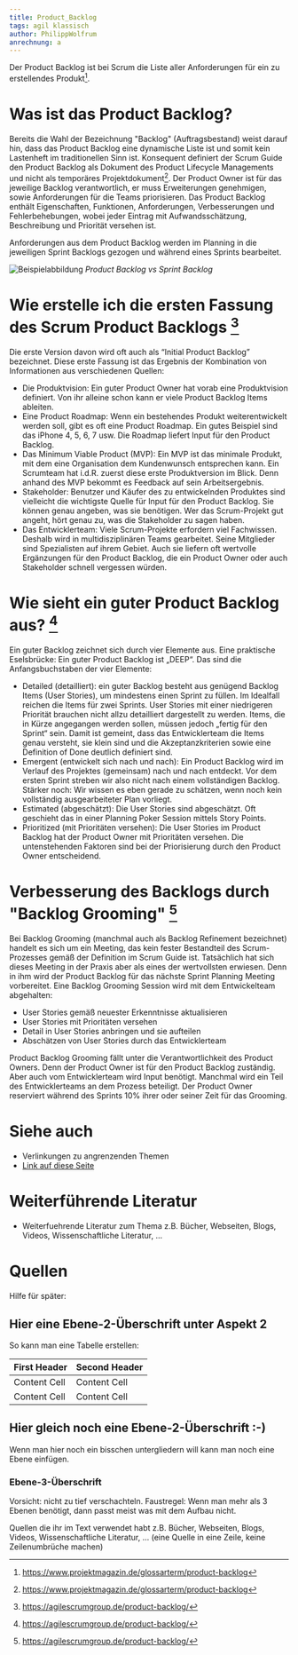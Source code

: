 ```yaml
---
title: Product_Backlog
tags: agil klassisch
author: PhilippWolfrum
anrechnung: a
---
```


Der Product Backlog ist bei Scrum die Liste aller Anforderungen für ein zu erstellendes Produkt[^1].

# Was ist das Product Backlog?

Bereits die Wahl der Bezeichnung "Backlog" (Auftragsbestand) weist darauf hin, dass das Product Backlog eine dynamische Liste ist und somit kein Lastenheft im traditionellen Sinn ist. Konsequent definiert der Scrum Guide den Product Backlog als Dokument des Product Lifecycle Managements und nicht als temporäres Projektdokument[^1]. Der Product Owner ist für das jeweilige Backlog verantwortlich, er muss Erweiterungen genehmigen, sowie Anforderungen für die Teams priorisieren. Das Product Backlog enthält Eigenschaften, Funktionen, Anforderungen, Verbesserungen und Fehlerbehebungen, wobei jeder Eintrag mit Aufwandsschätzung, Beschreibung und Priorität versehen ist. 

Anforderungen aus dem Product Backlog werden im Planning in die jeweiligen Sprint Backlogs gezogen und während eines Sprints bearbeitet. 


![Beispielabbildung](Product_Backlog/glossareintrag-backlog-product-backlog-versus-sprint-backlog_w1000.jpg)
*Product Backlog vs Sprint Backlog*

# Wie erstelle ich die ersten Fassung des Scrum Product Backlogs [^2]

Die erste Version davon wird oft auch als “Initial Product Backlog” bezeichnet. Diese erste Fassung ist das Ergebnis der Kombination von Informationen aus verschiedenen Quellen:

* Die Produktvision: Ein guter Product Owner hat vorab eine Produktvision definiert. Von ihr alleine schon kann er viele Product Backlog Items ableiten.
* Eine Product Roadmap: Wenn ein bestehendes Produkt weiterentwickelt werden soll, gibt es oft eine Product Roadmap. Ein gutes Beispiel sind das iPhone 4, 5, 6, 7 usw. Die Roadmap liefert Input für den Product Backlog.
* Das Minimum Viable Product (MVP): Ein MVP ist das minimale Produkt, mit dem eine Organisation dem Kundenwunsch entsprechen kann. Ein Scrumteam hat i.d.R. zuerst diese erste Produktversion im Blick. Denn anhand des MVP bekommt es Feedback auf sein Arbeitsergebnis.
* Stakeholder: Benutzer und Käufer des zu entwickelnden Produktes sind vielleicht die wichtigste Quelle für Input für den Product Backlog. Sie können genau angeben, was sie benötigen. Wer das Scrum-Projekt gut angeht, hört genau zu, was die Stakeholder zu sagen haben.
* Das Entwicklerteam: Viele Scrum-Projekte erfordern viel Fachwissen. Deshalb wird in multidisziplinären Teams gearbeitet. Seine Mitglieder sind Spezialisten auf ihrem Gebiet. Auch sie liefern oft wertvolle Ergänzungen für den Product Backlog, die ein Product Owner oder auch Stakeholder schnell vergessen würden.

# Wie sieht ein guter Product Backlog aus?  [^2]

Ein guter Backlog zeichnet sich durch vier Elemente aus. Eine praktische Eselsbrücke: Ein guter Product Backlog ist „DEEP“. Das sind die Anfangsbuchstaben der vier Elemente:

* Detailed (detailliert): ein guter Backlog besteht aus genügend Backlog Items (User Stories), um mindestens einen Sprint zu füllen. Im Idealfall reichen die Items für zwei Sprints. User Stories mit einer niedrigeren Priorität brauchen nicht allzu detailliert dargestellt zu werden. Items, die in Kürze angegangen werden sollen, müssen jedoch „fertig für den Sprint“ sein. Damit ist gemeint, dass das Entwicklerteam die Items genau versteht, sie klein sind und die Akzeptanzkriterien sowie eine Definition of Done deutlich definiert sind.
* Emergent (entwickelt sich nach und nach): Ein Product Backlog wird im Verlauf des Projektes (gemeinsam) nach und nach entdeckt. Vor dem ersten Sprint streben wir also nicht nach einem vollständigen Backlog. Stärker noch: Wir wissen es eben gerade zu schätzen, wenn noch kein vollständig ausgearbeiteter Plan vorliegt.
* Estimated (abgeschätzt): Die User Stories sind abgeschätzt. Oft geschieht das in einer Planning Poker Session mittels Story Points.
* Prioritized (mit Prioritäten versehen): Die User Stories im Product Backlog hat der Product Owner mit Prioritäten versehen. Die untenstehenden Faktoren sind bei der Priorisierung durch den Product Owner entscheidend.


# Verbesserung des Backlogs durch "Backlog Grooming" [^2]

Bei Backlog Grooming (manchmal auch als Backlog Refinement bezeichnet) handelt es sich um ein Meeting, das kein fester Bestandteil des Scrum-Prozesses gemäß der Definition im Scrum Guide ist. Tatsächlich hat sich dieses Meeting in der Praxis aber als eines der wertvollsten erwiesen. Denn in ihm wird der Product Backlog für das nächste Sprint Planning Meeting vorbereitet. Eine Backlog Grooming Session wird mit dem Entwickelteam abgehalten:

* User Stories gemäß neuester Erkenntnisse aktualisieren
* User Stories mit Prioritäten versehen
* Detail in User Stories anbringen und sie aufteilen
* Abschätzen von User Stories durch das Entwicklerteam

Product Backlog Grooming fällt unter die Verantwortlichkeit des Product Owners. Denn der Product Owner ist für den Product Backlog zuständig. Aber auch vom Entwicklerteam wird Input benötigt. Manchmal wird ein Teil des Entwicklerteams an dem Prozess beteiligt. Der Product Owner reserviert während des Sprints 10% ihrer oder seiner Zeit für das Grooming.

# Siehe auch

* Verlinkungen zu angrenzenden Themen
* [Link auf diese Seite](Product_Backlog.md)

# Weiterführende Literatur

* Weiterfuehrende Literatur zum Thema z.B. Bücher, Webseiten, Blogs, Videos, Wissenschaftliche Literatur, ...

# Quellen

[^1]: https://www.projektmagazin.de/glossarterm/product-backlog 
[^2]: https://agilescrumgroup.de/product-backlog/ 
[^3]: [Basic Formatting Syntax for GitHub flavored Markdown](https://docs.github.com/en/github/writing-on-github/getting-started-with-writing-and-formatting-on-github/basic-writing-and-formatting-syntax)
[^4]: https://www.inloox.de/projektmanagement-glossar/backlog/ (Bild)


Hilfe für später:

## Hier eine Ebene-2-Überschrift unter Aspekt 2

So kann man eine Tabelle erstellen:

| First Header  | Second Header |
| ------------- | ------------- |
| Content Cell  | Content Cell  |
| Content Cell  | Content Cell  |

## Hier gleich noch eine Ebene-2-Überschrift :-)

Wenn man hier noch ein bisschen untergliedern will kann man noch eine Ebene einfügen.

### Ebene-3-Überschrift

Vorsicht: nicht zu tief verschachteln. Faustregel: Wenn man mehr als 3 
Ebenen benötigt, dann passt meist was mit dem Aufbau nicht.





Quellen die ihr im Text verwendet habt z.B. Bücher, Webseiten, Blogs, Videos, Wissenschaftliche Literatur, ... (eine Quelle in eine Zeile, keine Zeilenumbrüche machen)
